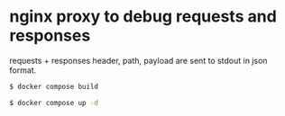 # nginx proxy to debug requests and responses

requests + responses header, path, payload are sent to stdout in json format.

```sh
$ docker compose build
```

```sh
$ docker compose up -d
```
